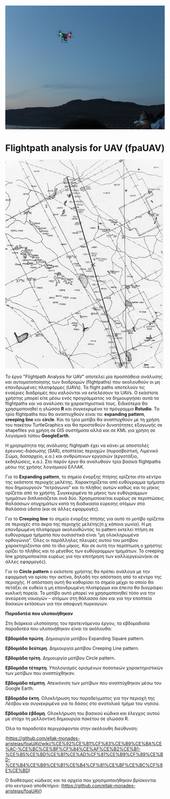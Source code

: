 ![Alt text](https://github.com/ellak-monades-aristeias/fpaUAV/blob/master/UAV/IMG_6389.JPG)

Flightpath analysis for UAV (fpaUAV)
===

![Alt text](path.jpg)


Το έργο "Flightpath Analysis for UAV" αποτελεί μία προσπάθεια ανάλυσης και αυτοματοποίησης των διαδρομών (flightpaths) που ακολουθούν οι μη επανδρωμένες πλατφόρμες (UAVs). Τα flight paths αποτελούν τις εναέριες διαδρομές που καλούνται να εκτελέσουν τα UAVs. Ο εκάστοτε χρήστης μπορεί είτε μέσω ενός προγράμματος να δημιουργήσει αυτά τα flightpaths και να αναλύσει τα χαρακτηριστικά τους. Ειδικότερα θα χρησιμοποιηθεί η γλώσσα **R** και συγκεκριμένα το πρόγραμμα **Rstudio**. Τα τρία flightpaths που θα αναπτυχθούν είναι τα: **expanding pattern**, **creeping line** και **circle**. Και τα τρία μοτίβα θα αναπτυχθούν με τη χρήση του πακέτου TurtleGraphics και θα προστεθούν δυνατότητες εξαγωγής σε shapefiles για χρήση σε GIS συστήματα αλλά και σε KML για χρήση σε λογισμικά τύπου **GoogleEarth**. 


Η χρησιμότητα της ανάλυσης flightpath έχει να κάνει με αποστολές έρευνας-διάσωσης (SAR), εποπτείας περιοχών (πυροσβεστική, Λιμενικό Σώμα, δασαρχείο, κ.α.) και ανθρώπινων εργασιών (εργοτάξιο, εκδηλώσεις, κ.α.). Στο παρόν έργο θα αναλυθούν τρία βασικά flightpaths μέσω της χρήσης λογισμικού ΕΛΛΑΚ. 



Για το **Expanding pattern**, το σημείο έναρξης πτήσης ορίζεται στο κέντρο της εκάστοτε περιοχής μελέτης. Χαρακτηρίζεται από ευθύγραμμα τμήματα που δημιουργούν “τετράγωνα” και το πλήθος αυτών  καθώς και το μήκος ορίζεται από το χρήστη. Συγκεκριμένα το μήκος των ευθύγραμμων τμημάτων διπλασιάζεται ανά δύο. Χρησιμοποιείται ευρέως σε περιπτώσεις θαλάσσιων ατυχημάτων κατά τη διαδικασία εύρεσης ατόμων στα θαλάσσια ύδατα (και σε άλλες εφαρμογές). 


Για το **Creeping line** το σημείο έναρξης πτήσης για αυτό το μοτίβο ορίζεται σε περιοχές στα άκρα της περιοχής μελέτης(π.χ κάποια γωνία). Η μη επανδρωμένη πλατφόρμα ακολουθώντας το pattern εκτελεί πτήση σε ευθύγραμμα τμήματα  που ουσιαστικά είναι “μη ολοκληρωμένα ορθογώνια”. Όλες οι παράλληλες πλευρές αυτού του μοτίβου χαρακτηρίζονται από το ίδιο μήκος. Και σε αυτή την περίπτωση ο χρήστης ορίζει το πλήθος και το μέγεθος των ευθύγραμμων τμημάτων.  Το creeping line χρησιμοποιείται ευρέως για την επιτήρηση των καλλιεργειών(και σε άλλες εφαρμογές).


Για το **Circle pattern** ο εκάστοτε χρήστης θα πρέπει ανάλογα με την εφαρμογή να ορίσει την ακτίνα, δηλαδή την απόσταση από το κέντρο της περιοχής. Η απόσταση αυτή θα καθορίσει το σημείο μέχρι το οποίο θα πετάξει σε ευθεία η μη επανδρωμένη πλατφόρμα και έπειτα θα διαγράψει κυκλική πορεία. Το μοτίβο αυτό μπορεί να χρησιμοποιηθεί τόσο για την ανεύρεση ναυαγών – ατόμων στη θάλασσα όσο και για την εποπτεία δασικών εκτάσεων για την αποφυγή πυρκαγιών. 

**Παραδοτέα που υλοποιήθηκαν**


Στη διάρκεια υλοποίησης του προτεινόμενου έργου, τα εβδομαδιαία παραδοτέα που υλοποιήθηκαν είναι τα ακόλουθα:

**Εβδομάδα πρώτη**. Δημιουργία μοτίβου Expanding Square pattern. 

**Εβδομάδα δεύτερη**. Δημιουργία μοτίβου Creeping Line pattern. 

**Εβδομάδα τρίτη**. Δημιουργία μοτίβου Circle pattern. 

**Εβδομάδα τέταρτη**. Υπολογισμός ορισμένων ποσοτικών χαρακτηριστικών των μοτίβων που αναπτύχθηκαν. 

**Εβδομάδα πέμπτη**. Απεικόνιση των μοτίβων που αναπτύχθηκαν μέσω του Google Earth. 

**Εβδομάδα έκτη**. Ολοκλήρωση του παραδείγματος για την περιοχή της Λέσβου και συγκεκριμένα για το δάσος στο ανατολικό τμήμα του νησιού. 

**Εβδομάδα έβδομη**. Ολοκλήρωση του βασικού κώδικα και έλεγχος αυτού με στόχο τη μελλοντική δημιουργία πακέτου σε γλώσσα R. 

Όλα τα παραδοτέα περιγράφονται στην ακόλουθη διεύθυνση: 

(https://github.com/ellak-monades-aristeias/fpaUAV/wiki/%CE%92%CE%B1%CF%83%CE%B9%CE%BA%CE%AC-%CE%BC%CE%BF%CF%84%CE%AF%CE%B2%CE%B1-%CE%B5%CE%BD%CE%B1%CE%AD%CF%81%CE%B9%CF%89%CE%BD-%CE%B4%CE%B9%CE%B1%CE%B4%CF%81%CE%BF%CE%BC%CF%8E%CE%BD)

Ο διαθέσιμος κώδικας και τα αρχεία που χρησιμοποιήθηκαν βρίσκονται στο κεντρικό αποθετήριο:
(https://github.com/ellak-monades-aristeias/fpaUAV)  
